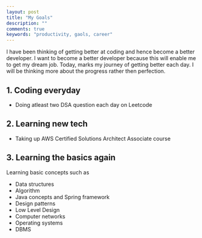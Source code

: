 ```yaml
---
layout: post
title: "My Goals"
description: ""
comments: true
keywords: "productivity, gaols, career"
---
```


I have been thinking of getting better at coding and hence become a better developer. I want to become a better developer because this will enable me to get my dream job. Today, marks my journey of getting better each day. I will be thinking more about the progress rather then perfection.

## 1. Coding everyday
- Doing atleast two DSA question each day on Leetcode

## 2. Learning new tech
- Taking up AWS Certified Solutions Architect Associate course

## 3. Learning the basics again
Learning basic concepts such as
- Data structures
- Algorithm
- Java concepts and Spring framework
- Design patterns
- Low Level Design
- Computer networks
- Operating systems
- DBMS


